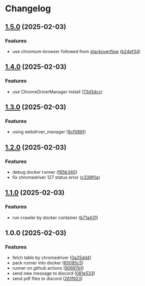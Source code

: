 # Changelog

## [1.5.0](https://github.com/wulukewu/nsysu-math/compare/v1.4.0...v1.5.0) (2025-02-03)


### Features

* use chromium-browser followed from [stackoverflow](https://stackoverflow.com/questions/49323099/webdriverexception-message-service-chromedriver-unexpectedly-exited-status-co) ([b24ef34](https://github.com/wulukewu/nsysu-math/commit/b24ef3455663e2417c888568f0b9debf9f257449))

## [1.4.0](https://github.com/wulukewu/nsysu-math/compare/v1.3.0...v1.4.0) (2025-02-03)


### Features

* use ChromeDriverManager install ([73d3dcc](https://github.com/wulukewu/nsysu-math/commit/73d3dcc134787e2726cd831d1ce8a0ea3a16e460))

## [1.3.0](https://github.com/wulukewu/nsysu-math/compare/v1.2.0...v1.3.0) (2025-02-03)


### Features

* using webdriver_manager ([9cf086f](https://github.com/wulukewu/nsysu-math/commit/9cf086f19423c9a8eca650d35bb5ac8b8c47516e))

## [1.2.0](https://github.com/wulukewu/nsysu-math/compare/v1.1.0...v1.2.0) (2025-02-03)


### Features

* debug docker runner ([f85b340](https://github.com/wulukewu/nsysu-math/commit/f85b340835cd83e756164e2e14c46ff1fd8c8683))
* fix chromedriver 127 status error ([c338f0a](https://github.com/wulukewu/nsysu-math/commit/c338f0ab55a5790416e16091f82e37738da97908))

## [1.1.0](https://github.com/wulukewu/nsysu-math/compare/v1.0.0...v1.1.0) (2025-02-03)


### Features

* run crawler by docker container ([b71a431](https://github.com/wulukewu/nsysu-math/commit/b71a431ab2c1584d41d1c5774f55fcb04a2453e7))

## 1.0.0 (2025-02-03)


### Features

* fetch table by chromedriver ([0a25dd4](https://github.com/wulukewu/nsysu-math/commit/0a25dd4d367ef76d6202c7600ddf064a1f33cd68))
* pack runner into docker ([65095c5](https://github.com/wulukewu/nsysu-math/commit/65095c53534494806f2a3126cde0c9718a9903a1))
* runner on github actions ([90697b1](https://github.com/wulukewu/nsysu-math/commit/90697b1dfb010bd5176aa98a048cd619be0c3868))
* send new message to discord ([081e533](https://github.com/wulukewu/nsysu-math/commit/081e53305ce1d29a5072a31afdc20f17065456c3))
* send pdf files to discord ([261f923](https://github.com/wulukewu/nsysu-math/commit/261f9233d1dcf6b4b1a3000935af3bc8803231de))
